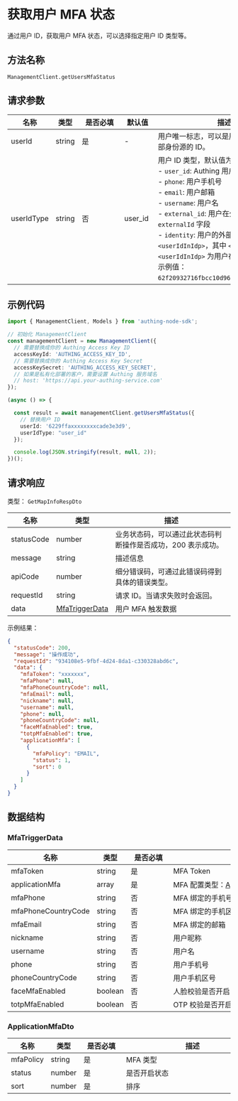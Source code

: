 # 获取用户 MFA 状态

<!--
  警告⚠️：
  不要直接修改该文档，
  https://github.com/Authing/authing-docs-factory
  使用该项目进行生成
-->

<LastUpdated />

通过用户 ID，获取用户 MFA 状态，可以选择指定用户 ID 类型等。

## 方法名称

`ManagementClient.getUsersMfaStatus`

## 请求参数

| 名称 | 类型 | <div style="width:80px">是否必填</div> | <div style="width:60px">默认值</div> | <div style="width:300px">描述</div> | <div style="width:200px">示例值</div> |
| ---- | ---- | ---- | ---- | ---- | ---- |
| userId | string  | 是 | - | 用户唯一标志，可以是用户 ID、用户名、邮箱、手机号、外部 ID、在外部身份源的 ID。  | `6229ffaxxxxxxxxcade3e3d9` |
| userIdType | string  | 否 | user_id | 用户 ID 类型，默认值为 `user_id`，可选值为：<br>- `user_id`: Authing 用户 ID，如 `6319a1504f3xxxxf214dd5b7`<br>- `phone`: 用户手机号<br>- `email`: 用户邮箱<br>- `username`: 用户名<br>- `external_id`: 用户在外部系统的 ID，对应 Authing 用户信息的 `externalId` 字段<br>- `identity`: 用户的外部身份源信息，格式为 `<extIdpId>:<userIdInIdp>`，其中 `<extIdpId>` 为 Authing 身份源的 ID，`<userIdInIdp>` 为用户在外部身份源的 ID。<br>示例值：`62f20932716fbcc10d966ee5:ou_8bae746eac07cd2564654140d2a9ac61`。<br>  | `user_id` |


## 示例代码

```ts
import { ManagementClient, Models } from 'authing-node-sdk';

// 初始化 ManagementClient
const managementClient = new ManagementClient({
  // 需要替换成你的 Authing Access Key ID
  accessKeyId: 'AUTHING_ACCESS_KEY_ID',
  // 需要替换成你的 Authing Access Key Secret
  accessKeySecret: 'AUTHING_ACCESS_KEY_SECRET',
  // 如果是私有化部署的客户，需要设置 Authing 服务域名
  // host: 'https://api.your-authing-service.com'
});

(async () => {

  const result = await managementClient.getUsersMfaStatus({
    // 替换用户 ID
    userId: '6229ffaxxxxxxxxcade3e3d9', 
    userIdType: "user_id"
  });

  console.log(JSON.stringify(result, null, 2));
})();

```




## 请求响应

类型： `GetMapInfoRespDto`

| 名称 | 类型 | 描述 |
| ---- | ---- | ---- |
| statusCode | number | 业务状态码，可以通过此状态码判断操作是否成功，200 表示成功。 |
| message | string | 描述信息 |
| apiCode | number | 细分错误码，可通过此错误码得到具体的错误类型。 |
| requestId | string | 请求 ID。当请求失败时会返回。 |
| data | <a href="#MfaTriggerData">MfaTriggerData</a> | 用户 MFA 触发数据 |



示例结果：

```json
{
  "statusCode": 200,
  "message": "操作成功",
  "requestId": "934108e5-9fbf-4d24-8da1-c330328abd6c",
  "data": {
    "mfaToken": "xxxxxxx",
    "mfaPhone": null,
    "mfaPhoneCountryCode": null,
    "mfaEmail": null,
    "nickname": null,
    "username": null,
    "phone": null,
    "phoneCountryCode": null,
    "faceMfaEnabled": true,
    "totpMfaEnabled": true,
    "applicationMfa": [
      {
        "mfaPolicy": "EMAIL",
        "status": 1,
        "sort": 0
      }
    ]
  }
}
```

## 数据结构


### <a id="MfaTriggerData"></a> MfaTriggerData

| 名称 | 类型 | <div style="width:80px">是否必填</div> | <div style="width:300px">描述</div> | <div style="width:200px">示例值</div> |
| ---- |  ---- | ---- | ---- | ---- |
| mfaToken | string | 是 | MFA Token   |  `xxxxxxx` |
| applicationMfa | array | 是 | MFA 配置类型：<a href="#ApplicationMfaDto">ApplicationMfaDto</a>。  |  |
| mfaPhone | string | 否 | MFA 绑定的手机号   |  `null` |
| mfaPhoneCountryCode | string | 否 | MFA 绑定的手机区号   |  `null` |
| mfaEmail | string | 否 | MFA 绑定的邮箱   |  `null` |
| nickname | string | 否 | 用户昵称   |  `null` |
| username | string | 否 | 用户名   |  `null` |
| phone | string | 否 | 用户手机号   |  `null` |
| phoneCountryCode | string | 否 | 用户手机区号   |  `null` |
| faceMfaEnabled | boolean | 否 | 人脸校验是否开启   |  `true` |
| totpMfaEnabled | boolean | 否 | OTP 校验是否开启   |  `true` |

### <a id="ApplicationMfaDto"></a> ApplicationMfaDto

| 名称 | 类型 | <div style="width:80px">是否必填</div> | <div style="width:300px">描述</div> | <div style="width:200px">示例值</div> |
| ---- |  ---- | ---- | ---- | ---- |
| mfaPolicy | string | 是 | MFA 类型   |  `EMAIL` |
| status | number | 是 | 是否开启状态   |  1 |
| sort | number | 是 | 排序   |  0 |



